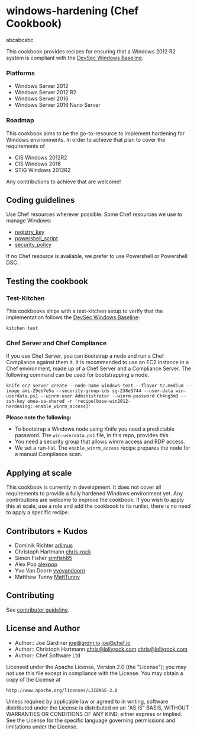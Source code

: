 # windows-hardening (Chef Cookbook)

abcabcabc

This cookbook provides recipes for ensuring that a Windows 2012 R2 system is compliant with the [DevSec Windows Baseline](https://github.com/dev-sec/windows-baseline).

### Platforms

- Windows Server 2012
- Windows Server 2012 R2
- Windows Server 2016
- Windows Server 2016 Nano Server

### Roadmap

This cookbook aims to be the go-to-resource to implement hardening for Windows environments. In order to achieve that plan to cover the requirements of

- CIS Windows 2012R2
- CIS Windows 2016
- STIG Windows 2012R2

Any contributions to achieve that are welcome!

## Coding guidelines

Use Chef resources wherever possible. Some Chef resources we use to manage Windows:

- [registry_key](https://docs.chef.io/windows.html#registry-key)
- [powershell_script](https://docs.chef.io/windows.html#powershell-script)
- [security_policy](https://github.com/grdnrio/windows-security-policy)

If no Chef resource is available, we prefer to use Powershell or Powershell DSC.

## Testing the cookbook

### Test-Kitchen

This cookbooks ships with a test-kitchen setup to verify that the implementation follows the [DevSec Windows Baseline](https://github.com/dev-sec/windows-baseline):

```
kitchen test
```

### Chef Server and Chef Compliance

If you use Chef Server, you can bootstrap a node and run a Chef Compliance against them it. It is recommended to use an EC2 instance in a Chef environment, made up of a Chef Server and a Compliance Server. The following command can be used for bootstrapping a node.

```
knife ec2 server create --node-name windows-test --flavor t2.medium --image ami-29eb7e5a --security-group-ids sg-238e5744 --user-data win-userdata.ps1 --winrm-user Administrator --winrm-password Ch4ng3m3 --ssh-key emea-sa-shared -r 'recipe[base-win2012-hardening::enable_winrm_access]'
```

**Please note the following:**
* To bootstrap a Windows node using Knife you need a predictable password. The `win-userdata.ps1` file, in this repo, provides this.
* You need a security group that allows winrm access and RDP access.
* We set a run-list. The `enable_winrm_access` recipe prepares the node for a manual Compliance scan.

## Applying at scale
This cookbook is currently in development. It does not cover all requirements to provide a fully hardened Windows environment yet. Any contributions are welcome to improve the cookbook. If you wish to apply this at scale, use a role and add the cookbook to its runlist, there is no need to apply a specific recipe.

## Contributors + Kudos

* Dominik Richter [arlimus](https://github.com/arlimus)
* Christoph Hartmann [chris-rock](https://github.com/chris-rock)
* Simon Fisher [simfish85](https://github.com/simfish85)
* Alex Pop [alexpop](https://github.com/alexpop)
* Yvo Van Doorn [yvovandoorn](https://github.com/yvovandoorn)
* Matthew Tunny [MattTunny](https://github.com/matttunny)


## Contributing

See [contributor guideline](CONTRIBUTING.md).


## License and Author

* Author:: Joe Gardiner <joe@grdnr.io> <joe@chef.io>
* Author:: Christoph Hartmann <chris@lollyrock.com> <chris@lollyrock.com>
* Author:: Chef Software Ltd

Licensed under the Apache License, Version 2.0 (the "License");
you may not use this file except in compliance with the License.
You may obtain a copy of the License at

    http://www.apache.org/licenses/LICENSE-2.0

Unless required by applicable law or agreed to in writing, software
distributed under the License is distributed on an "AS IS" BASIS,
WITHOUT WARRANTIES OR CONDITIONS OF ANY KIND, either express or implied.
See the License for the specific language governing permissions and
limitations under the License.
